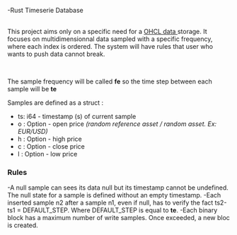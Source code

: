 
-Rust Timeserie Database<br /><br />

<p>This project aims only on a specific need for a <a href="https://en.wikipedia.org/wiki/Open-high-low-close_chart" title="OHCL"> OHCL data </a> storage.
It focuses on multidimensionnal data sampled with a specific frequency, where each index is ordered. The system will have rules that user who wants to push data cannot  break. </p><br />

<p>The sample frequency will be called <b>fe</b> so the time step between each sample will be <b>te</b></p>
Samples are defined as a struct : <br />
<ul>
            <li>ts: i64 - timestamp (s) of current sample</li>
            <li>o : Option<Decimal> - open price <i>(random reference asset / random asset. Ex: EUR/USD)</i></li>
            <li>h : Option<Decimal> - high price</li>
            <li>c : Option<Decimal> - close price</li>
            <li>l : Option<Decimal> - low price</li>
</ul>


<h3>Rules</h3>
-A null sample can sees its data null but its timestamp cannot be undefined. The null state for a sample is defined without an empty timestamp.
-Each inserted sample n2 after a sample n1, even if null, has to verify the fact ts2-ts1 = DEFAULT_STEP. Where DEFAULT_STEP is equal to <b>te</b>.
-Each binary block has a maximum number of write samples. Once exceeded, a new bloc is created.
